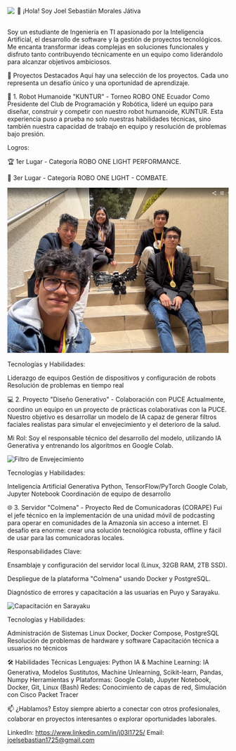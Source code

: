 👋 ¡Hola! Soy Joel Sebastián Morales Játiva
<a href="https://www.google.com/url?sa=E&source=gmail&q=https://www.linkedin.com/in/j03l1725/"> <img align="left" width="22px" src="https://www.google.com/search?q=https://cdn.jsdelivr.net/npm/simple-icons%40v3/icons/linkedin.svg" /> </a> <br/> <br/>

Soy un estudiante de Ingeniería en TI apasionado por la Inteligencia Artificial, el desarrollo de software y la gestión de proyectos tecnológicos. Me encanta transformar ideas complejas en soluciones funcionales y disfruto tanto contribuyendo técnicamente en un equipo como liderándolo para alcanzar objetivos ambiciosos.


🚀 Proyectos Destacados
Aquí hay una selección de los proyectos. Cada uno representa un desafío único y una oportunidad de aprendizaje.

🤖 1. Robot Humanoide "KUNTUR" - Torneo ROBO ONE Ecuador
Como Presidente del Club de Programación y Robótica, lideré un equipo para diseñar, construir y competir con nuestro robot humanoide, KUNTUR. Esta experiencia puso a prueba no solo nuestras habilidades técnicas, sino también nuestra capacidad de trabajo en equipo y resolución de problemas bajo presión.

Logros:

🏆 1er Lugar - Categoría ROBO ONE LIGHT PERFORMANCE.

🥉 3er Lugar - Categoría ROBO ONE LIGHT - COMBATE.

![Premio ROBO ONE](img/campeon1.png)

Tecnologías y Habilidades:

Liderazgo de equipos
Gestión de dispositivos y configuración de robots
Resolución de problemas en tiempo real

💻 2. Proyecto "Diseño Generativo" - Colaboración con PUCE
Actualmente, coordino un equipo en un proyecto de prácticas colaborativas con la PUCE. Nuestro objetivo es desarrollar un modelo de IA capaz de generar filtros faciales realistas para simular el envejecimiento y el deterioro de la salud.

Mi Rol:
Soy el responsable técnico del desarrollo del modelo, utilizando IA Generativa y entrenando los algoritmos en Google Colab.

![Filtro de Envejecimiento](assets/diseno_generativo.png)

Tecnologías y Habilidades:

Inteligencia Artificial Generativa
Python, TensorFlow/PyTorch
Google Colab, Jupyter Notebook
Coordinación de equipo de desarrollo

🌐 3. Servidor "Colmena" - Proyecto Red de Comunicadoras (CORAPE)
Fui el jefe técnico en la implementación de una unidad móvil de podcasting para operar en comunidades de la Amazonía sin acceso a internet. El desafío era enorme: crear una solución tecnológica robusta, offline y fácil de usar para las comunicadoras locales.

Responsabilidades Clave:

Ensamblaje y configuración del servidor local (Linux, 32GB RAM, 2TB SSD).

Despliegue de la plataforma "Colmena" usando Docker y PostgreSQL.

Diagnóstico de errores y capacitación a las usuarias en Puyo y Sarayaku.

![Capacitación en Sarayaku](assets/corape_taller.jpg)

Tecnologías y Habilidades:

Administración de Sistemas Linux
Docker, Docker Compose, PostgreSQL
Resolución de problemas de hardware y software
Capacitación técnica a usuarios no técnicos

🛠️ Habilidades Técnicas
Lenguajes: Python 
IA & Machine Learning: IA Generativa, Modelos Sustitutos, Machine Unlearning, Scikit-learn, Pandas, Numpy
Herramientas y Plataformas: Google Colab, Jupyter Notebook, Docker, Git, Linux (Bash)
Redes: Conocimiento de capas de red, Simulación con Cisco Packet Tracer

📫 ¿Hablamos?
Estoy siempre abierto a conectar con otros profesionales, colaborar en proyectos interesantes o explorar oportunidades laborales.

LinkedIn: https://www.linkedin.com/in/j03l1725/
Email: joelsebastian1725@gmail.com
